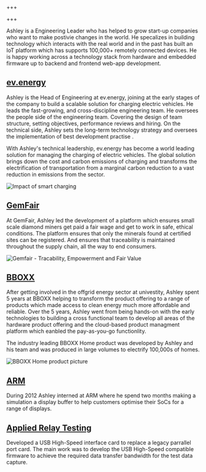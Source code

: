 +++

+++

Ashley is a Engineering Leader who has helped to grow start-up companies who want to make postivie changes in the world. He specalizes in building technology which interacts with the real world and in the past has built an IoT platform which has supports 100,000+ remotely connected devices. He is happy working across a technology stack from hardware and embedded firmware up to backend and frontend web-app development.

## [ev.energy](https://ev.energy)
Ashley is the Head of Engineering at ev.energy, joining at the early stages of the company to build a scalable solution for charging electric vehicles. He leads the fast-growing, and cross-discipline engineering team. He oversees the people side of the engineering team. Covering the design of team structure, setting objectives, performance reviews and hiring. On the technical side, Ashley sets the long-term technology strategy and oversees the implementation of best development practise .  

With Ashley's technical leadership, ev.energy has become a world leading solution for managing the charging of electric vehicles. The global solution brings down the cost and carbon emissions of charging and transforms the electrification of  transportation from a marginal carbon reduction to a vast reduction in emissions from the sector.

![Impact of smart charging](/img/smart-charging.jpg)


## [GemFair](https://gemfair.com/)
At GemFair, Ashley led the development of a platform which ensures small scale diamond miners get paid a fair wage and get to work in safe, ethical conditions. The platform ensures that only the minerals found at certified sites can be registered. And ensures that traceability is maintained throughout the supply chain, all the way to end consumers.

![Gemfair - Tracability, Empowerment and Fair Value](/img/gemfair.jpg)

## [BBOXX](https://bboxx.com)
After getting involved in the offgrid energy sector at univestity, Ashley spent 5 years at BBOXX helping to transform the product offering to a range of products which made access to clean energy much more affordable and reliable. Over the 5 years, Ashley went from being hands-on with the early technologies to building a cross functional team to develop all areas of the hardware product offering and the cloud-based product managment platform which eanbled the pay-as-you-go functionlity.

The industry leading BBOXX Home product was developed by Ashley and his team and was produced in large volumes to electrify 100,000s of homes.

![BBOXX Home product picture](/img/bboxx-home.jpg)


## [ARM](https://www.arm.com/)
During 2012 Ashley interned at ARM where he spend two months making a simulation a display buffer to help customers optimise their SoCs for a range of displays.

## [Applied Relay Testing](http://www.appliedrelaytesting.co.uk/)
Developed a USB High-Speed interface card to replace a legacy parrallel port card. The main work was to develop the USB High-Speed compatible firmware to achieve the required data transfer bandwidth for the test data capture.
